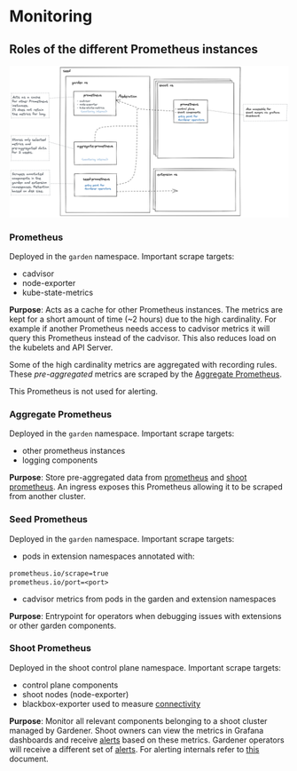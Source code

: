 # Monitoring

## Roles of the different Prometheus instances

![monitoring](./images/monitoring.png)

### Prometheus

Deployed in the `garden` namespace. Important scrape targets:

- cadvisor
- node-exporter
- kube-state-metrics

**Purpose**: Acts as a cache for other Prometheus instances. The metrics are kept for a short amount of time (~2 hours) due to the high cardinality. For example if another Prometheus needs access to cadvisor metrics it will query this Prometheus instead of the cadvisor. This also reduces load on the kubelets and API Server.

Some of the high cardinality metrics are aggregated with recording rules. These _pre-aggregated_ metrics are scraped by the [Aggregate Prometheus](#aggregate-prometheus).

This Prometheus is not used for alerting.

### Aggregate Prometheus

Deployed in the `garden` namespace. Important scrape targets:

- other prometheus instances
- logging components

**Purpose**: Store pre-aggregated data from [prometheus](#prometheus) and [shoot prometheus](#shoot-prometheus). An ingress exposes this Prometheus allowing it to be scraped from another cluster.

### Seed Prometheus

Deployed in the `garden` namespace. Important scrape targets:

- pods in extension namespaces annotated with:
```
prometheus.io/scrape=true
prometheus.io/port=<port>
```
- cadvisor metrics from pods in the garden and extension namespaces

**Purpose**: Entrypoint for operators when debugging issues with extensions or other garden components.

### Shoot Prometheus

Deployed in the shoot control plane namespace. Important scrape targets:

- control plane components
- shoot nodes (node-exporter)
- blackbox-exporter used to measure [connectivity](connectivity.md)

**Purpose**: Monitor all relevant components belonging to a shoot cluster managed by Gardener. Shoot owners can view the metrics in Grafana dashboards and receive [alerts](user_alerts.md) based on these metrics. Gardener operators will receive a different set of [alerts](operator_alerts.md). For alerting internals refer to [this](alerting.md) document.

